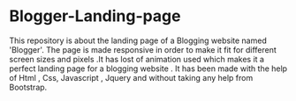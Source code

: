# Blogger-Landing-page
 This repository is about the landing page of a Blogging website named 'Blogger'. The page is made responsive in order to make it fit for different  screen sizes and pixels .It has lost of animation used which makes it a perfect landing page for  a blogging website . It has been made with the help of Html , Css, Javascript , Jquery and without taking any  help from Bootstrap.
